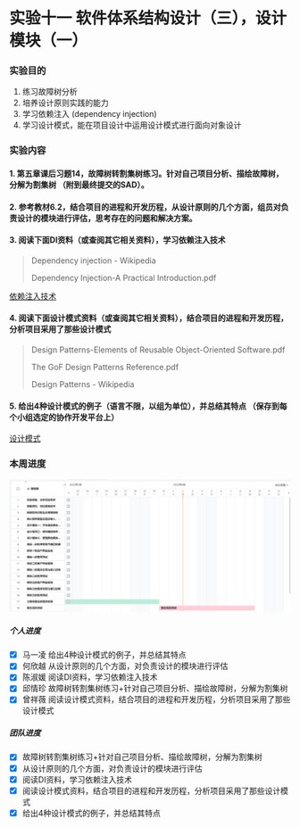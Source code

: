 # 实验十一 软件体系结构设计（三），设计模块（一）

### 实验目的

1. 练习故障树分析
2. 培养设计原则实践的能力
3. 学习依赖注入 (dependency injection)
4. 学习设计模式，能在项目设计中运用设计模式进行面向对象设计

### 实验内容

#### 1. 第五章课后习题14，故障树转割集树练习。针对自己项目分析、描绘故障树，分解为割集树 （附到最终提交的SAD）。

#### 2. 参考教材6.2，结合项目的进程和开发历程，从设计原则的几个方面，组员对负责设计的模块进行评估，思考存在的问题和解决方案。

#### 3. 阅读下面DI资料（或查阅其它相关资料），学习依赖注入技术

> Dependency injection - Wikipedia
> 
> Dependency Injection-A Practical Introduction.pdf

[依赖注入技术](lab11/依赖注入技术.md)

#### 4. 阅读下面设计模式资料（或查阅其它相关资料），结合项目的进程和开发历程，分析项目采用了那些设计模式

> Design Patterns-Elements of Reusable Object-Oriented Software.pdf
> 
> The GoF Design Patterns Reference.pdf
> 
> Design Patterns - Wikipedia

#### 5. 给出4种设计模式的例子（语言不限，以组为单位），并总结其特点 （保存到每个小组选定的协作开发平台上）

[设计模式](lab11/设计模式.md)

### 本周进度

![](img/lab11/gantt.png)

##### 个人进度

- [x] 马一凌 给出4种设计模式的例子，并总结其特点
- [x] 何欣越 从设计原则的几个方面，对负责设计的模块进行评估
- [x] 陈淑媛 阅读DI资料，学习依赖注入技术
- [x] 邱情珍 故障树转割集树练习+针对自己项目分析、描绘故障树，分解为割集树
- [x] 曾祥薇 阅读设计模式资料，结合项目的进程和开发历程，分析项目采用了那些设计模式

##### 团队进度

- [x] 故障树转割集树练习+针对自己项目分析、描绘故障树，分解为割集树
- [x] 从设计原则的几个方面，对负责设计的模块进行评估
- [x] 阅读DI资料，学习依赖注入技术
- [x] 阅读设计模式资料，结合项目的进程和开发历程，分析项目采用了那些设计模式
- [x] 给出4种设计模式的例子，并总结其特点
